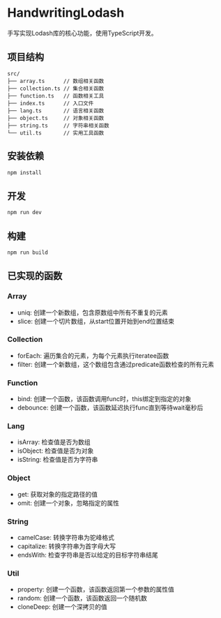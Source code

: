 # HandwritingLodash

手写实现Lodash库的核心功能，使用TypeScript开发。

## 项目结构

```
src/
├── array.ts      // 数组相关函数
├── collection.ts // 集合相关函数
├── function.ts   // 函数相关工具
├── index.ts      // 入口文件
├── lang.ts       // 语言相关函数
├── object.ts     // 对象相关函数
├── string.ts     // 字符串相关函数
└── util.ts       // 实用工具函数
```

## 安装依赖

```bash
npm install
```

## 开发

```bash
npm run dev
```

## 构建

```bash
npm run build
```

## 已实现的函数

### Array
- uniq: 创建一个新数组，包含原数组中所有不重复的元素
- slice: 创建一个切片数组，从start位置开始到end位置结束

### Collection
- forEach: 遍历集合的元素，为每个元素执行iteratee函数
- filter: 创建一个新数组，这个数组包含通过predicate函数检查的所有元素

### Function
- bind: 创建一个函数，该函数调用func时，this绑定到指定的对象
- debounce: 创建一个函数，该函数延迟执行func直到等待wait毫秒后

### Lang
- isArray: 检查值是否为数组
- isObject: 检查值是否为对象
- isString: 检查值是否为字符串

### Object
- get: 获取对象的指定路径的值
- omit: 创建一个对象，忽略指定的属性

### String
- camelCase: 转换字符串为驼峰格式
- capitalize: 转换字符串为首字母大写
- endsWith: 检查字符串是否以给定的目标字符串结尾

### Util
- property: 创建一个函数，该函数返回第一个参数的属性值
- random: 创建一个函数，该函数返回一个随机数
- cloneDeep: 创建一个深拷贝的值